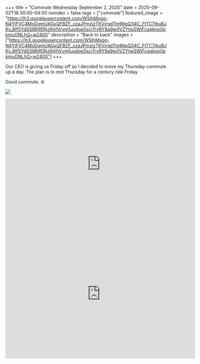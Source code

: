 +++
title =  "Commute Wednesday September 2, 2020"
date = 2020-09-02T18:30:00-04:00
noindex = false
tags = ["commute"]
featured_image = "https://lh3.googleusercontent.com/WSjhMsgq-N4YiFVC4MoDgmUAGxQFBZF_xzaJPmzizTKVirgdTm96pQ34C_FtTC7ibuBJKy_8IfSYdSS8RjfERjzIhVhVym1uodoe5scj7ryRY8a9w0VZYtwSWiFcaqknp0pkmuONLhQ=w2400"
description = "Back to back"
images = ["https://lh3.googleusercontent.com/WSjhMsgq-N4YiFVC4MoDgmUAGxQFBZF_xzaJPmzizTKVirgdTm96pQ34C_FtTC7ibuBJKy_8IfSYdSS8RjfERjzIhVhVym1uodoe5scj7ryRY8a9w0VZYtwSWiFcaqknp0pkmuONLhQ=w2400"]
+++

Our CEO is giving us Friday off so I decided to move my Thursday commute up a day. The plan is to rest Thursday for a century ride Friday.

Good commute. ☮

<a href='https://lh3.googleusercontent.com/WSjhMsgq-N4YiFVC4MoDgmUAGxQFBZF_xzaJPmzizTKVirgdTm96pQ34C_FtTC7ibuBJKy_8IfSYdSS8RjfERjzIhVhVym1uodoe5scj7ryRY8a9w0VZYtwSWiFcaqknp0pkmuONLhQ=w2400'><img src='https://lh3.googleusercontent.com/WSjhMsgq-N4YiFVC4MoDgmUAGxQFBZF_xzaJPmzizTKVirgdTm96pQ34C_FtTC7ibuBJKy_8IfSYdSS8RjfERjzIhVhVym1uodoe5scj7ryRY8a9w0VZYtwSWiFcaqknp0pkmuONLhQ=w2400'></a>

<iframe height='405' width='590' frameborder='0' allowtransparency='true' scrolling='no' src='https://www.strava.com/activities/4000106518/embed/e9f34a44f76d4938721d9f817cf3ef5cab04a86e'></iframe>

<iframe height='405' width='590' frameborder='0' allowtransparency='true' scrolling='no' src='https://www.strava.com/activities/4003083239/embed/9307965a7ec8ccdbe681f9e4fd42e41b105d0d81'></iframe>
